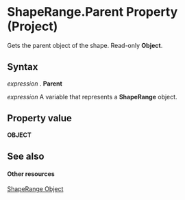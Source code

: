 
# ShapeRange.Parent Property (Project)
Gets the parent object of the shape. Read-only  **Object**.

## Syntax

 _expression_ . **Parent**

 _expression_ A variable that represents a **ShapeRange** object.


## Property value

 **OBJECT**


## See also


#### Other resources


[ShapeRange Object](315031aa-4b8c-424b-26e7-ce15897beb05.md)
